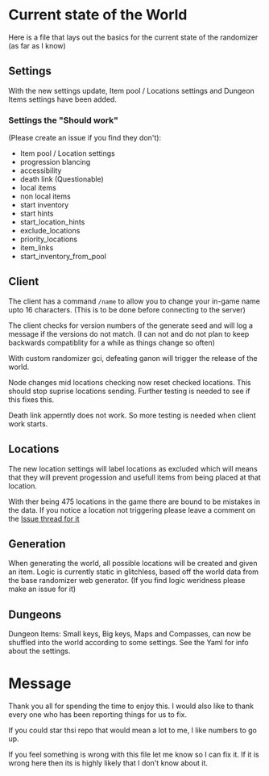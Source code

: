 # Current state of the World

Here is a file that lays out the basics for the current state of the randomizer (as far as I know)

## Settings

With the new settings update, Item pool / Locations settings and Dungeon Items settings have been added.

### Settings the "Should work"

(Please create an issue if you find they don't):

- Item pool / Location settings
- progression blancing
- accessibility
- death link (Questionable)
- local items
- non local items
- start inventory
- start hints
- start_location_hints
- exclude_locations
- priority_locations
- item_links
- start_inventory_from_pool

## Client

The client has a command `/name` to allow you to change your in-game name upto 16 characters. (This is to be done before connecting to the server)

The client checks for version numbers of the generate seed and will log a message if the versions do not match. (I can not and do not plan to keep backwards compatiblity for a while as things change so often)

With custom randomizer gci, defeating ganon will trigger the release of the world.

Node changes mid locations checking now reset checked locations. This should stop suprise locations sending. Further testing is needed to see if this fixes this.

Death link apperntly does not work. So more testing is needed when client work starts.

## Locations

The new location settings will label locations as excluded which will means that they will prevent progession and usefull items from being placed at that location.

With ther being 475 locations in the game there are bound to be mistakes in the data. If you notice a location not triggering please leave a comment on the [Issue thread for it](https://github.com/WritingHusky/Twilight_Princess_apworld/issues/2)

## Generation

When generating the world, all possible locations will be created and given an item. Logic is currently static in glitchless, based off the world data from the base randomizer web generator. (If you find logic weridness please make an issue for it)

## Dungeons

Dungeon Items: Small keys, Big keys, Maps and Compasses, can now be shuffled into the world according to some settings. See the Yaml for info about the settings.

# Message

Thank you all for spending the time to enjoy this. I would also like to thank every one who has been reporting things for us to fix.

If you could star thsi repo that would mean a lot to me, I like numbers to go up.

If you feel something is wrong with this file let me know so I can fix it. If it is wrong here then its is highly likely that I don't know about it.
